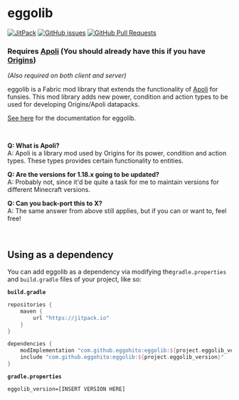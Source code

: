 # eggolib

[![JitPack](https://img.shields.io/jitpack/v/github/eggohito/eggolib)](https://jitpack.io/#eggohito/eggolib) [![GitHub issues](https://img.shields.io/github/issues/eggohito/eggolib)](https://github.com/eggohito/eggolib/issues) [![GitHub Pull Requests](https://img.shields.io/github/issues-pr/eggohito/eggolib)](https://github.com/eggohito/eggolib/pulls)

### Requires [Apoli](https://github.com/apace100/apoli) (You should already have this if you have [Origins](https://modrinth.com/mod/origins))
*(Also required on both client and server)*


eggolib is a Fabric mod library that extends the functionality of [Apoli](https://github.com/apace100/apoli) for funsies. This mod library adds new power, condition and action types to be used for developing Origins/Apoli datapacks.

[See here](https://eggolib.github.io) for the documentation for eggolib.

<br>


**Q: What is Apoli?**
<br>
A: Apoli is a library mod used by Origins for its power, condition and action types. These types provides certain functionality to entities.

**Q: Are the versions for 1.18.x going to be updated?**
<br>
A: Probably not, since it'd be quite a task for me to maintain versions for different Minecraft versions.

**Q: Can you back-port this to X?**
<br>
A: The same answer from above still applies, but if you can or want to, feel free!

<br>


## Using as a dependency
You can add eggolib as a dependency via modifying the`gradle.properties` and `build.gradle` files of your project, like so:

**`build.gradle`**

```groovy
repositories {
    maven {
        url "https://jitpack.io"
    }
}

dependencies {
    modImplementation "com.github.eggohito:eggolib:${project.eggolib_version}"
    include "com.github.eggohito:eggolib:${project.eggolib_version}"
}
```

**`gradle.properties`**
```properties
eggolib_version=[INSERT VERSION HERE]
```
